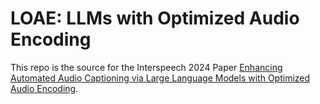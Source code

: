 # LOAE: LLMs with Optimized Audio Encoding

This repo is the source for the Interspeech 2024 Paper [Enhancing Automated Audio Captioning via Large Language Models with Optimized Audio Encoding](https://arxiv.org/abs/2308.11957). 

